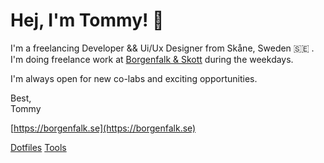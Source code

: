 # Hej, I'm Tommy! 👋

I'm a freelancing Developer && Ui/Ux Designer from Skåne, Sweden 🇸🇪 .  
I'm doing freelance work at [Borgenfalk & Skott](https://github.com/borgenfalkskott) during the weekdays.

I'm always open for new co-labs and exciting opportunities.

Best,  
Tommy

[https://borgenfalk.se](https://borgenfalk.se)

[Dotfiles](https://github.com/tommyskott/dotfiles)
[Tools](https://gist.github.com/tommyskott/674724e3869e73e4ae069008b589bc8b)
